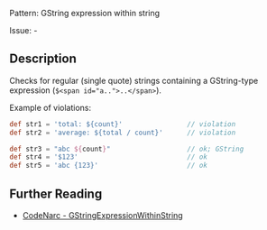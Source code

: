 Pattern: GString expression within string

Issue: -

## Description

Checks for regular (single quote) strings containing a GString-type expression (`$<span id="a..">..</span>`).

Example of violations:

``` groovy
def str1 = 'total: ${count}'                // violation
def str2 = 'average: ${total / count}'      // violation

def str3 = "abc ${count}"                   // ok; GString
def str4 = '$123'                           // ok
def str5 = 'abc {123}'                      // ok
```

## Further Reading

* [CodeNarc - GStringExpressionWithinString](http://codenarc.sourceforge.net/codenarc-rules-groovyism.html#GStringExpressionWithinString)